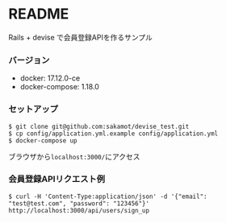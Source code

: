 # README

Rails + devise で会員登録APIを作るサンプル

### バージョン
* docker: 17.12.0-ce
* docker-compose: 1.18.0

### セットアップ

```
$ git clone git@github.com:sakamot/devise_test.git
$ cp config/application.yml.example config/application.yml
$ docker-compose up
```

ブラウザから`localhost:3000/`にアクセス

### 会員登録APIリクエスト例

```
$ curl -H 'Content-Type:application/json' -d '{"email": "test@test.com", "password": "123456"}' http://localhost:3000/api/users/sign_up
```

